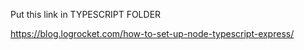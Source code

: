 Put this link in TYPESCRIPT FOLDER

https://blog.logrocket.com/how-to-set-up-node-typescript-express/
